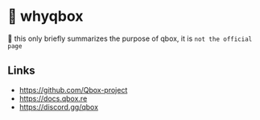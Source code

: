 # 🐥 whyqbox
🦲 this only briefly summarizes the purpose of qbox, it is ``not the official page``

## Links
* https://github.com/Qbox-project
* https://docs.qbox.re
* https://discord.gg/qbox
